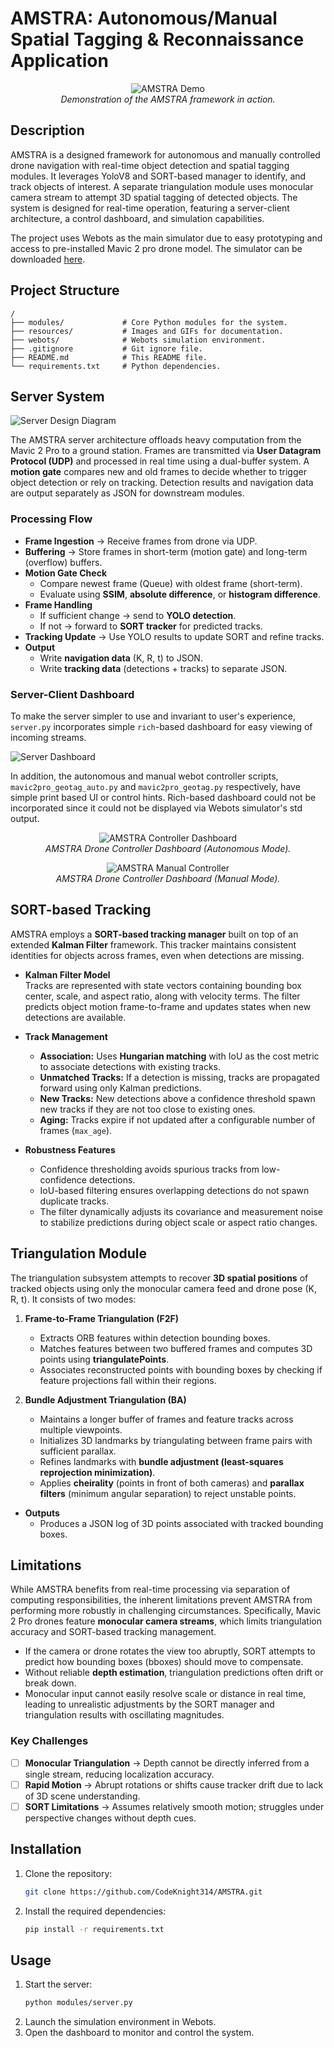 # AMSTRA: Autonomous/Manual Spatial Tagging & Reconnaissance Application

<p align="center">
  <img src="resources/gifs/recording.gif" alt="AMSTRA Demo">
  <br>
  <em>Demonstration of the AMSTRA framework in action.</em>
</p>

## Description

AMSTRA is a designed framework for autonomous and manually controlled drone navigation with real-time object detection and spatial tagging modules. It leverages YoloV8 and SORT-based manager to identify, and track objects of interest. A separate triangulation module uses monocular camera stream to attempt 3D spatial tagging of detected objects. The system is designed for real-time operation, featuring a server-client architecture, a control dashboard, and simulation capabilities.

The project uses Webots as the main simulator due to easy prototyping and access to pre-installed Mavic 2 pro drone model. The simulator can be downloaded [here](https://cyberbotics.com/#download).

## Project Structure

```
/
├── modules/             # Core Python modules for the system.
├── resources/           # Images and GIFs for documentation.
├── webots/              # Webots simulation environment.
├── .gitignore           # Git ignore file.
├── README.md            # This README file.
└── requirements.txt     # Python dependencies.
```

## Server System

![Server Design Diagram](resources/images/Server%20Design%20Diagram.png)

The AMSTRA server architecture offloads heavy computation from the Mavic 2 Pro to a ground station. Frames are transmitted via **User Datagram Protocol (UDP)** and processed in real time using a dual-buffer system. A **motion gate** compares new and old frames to decide whether to trigger object detection or rely on tracking. Detection results and navigation data are output separately as JSON for downstream modules.

### Processing Flow

- **Frame Ingestion** → Receive frames from drone via UDP.
- **Buffering** → Store frames in short-term (motion gate) and long-term (overflow) buffers.
- **Motion Gate Check**
  - Compare newest frame (Queue) with oldest frame (short-term).
  - Evaluate using **SSIM**, **absolute difference**, or **histogram difference**.
- **Frame Handling**
  - If sufficient change → send to **YOLO detection**.
  - If not → forward to **SORT tracker** for predicted tracks.
- **Tracking Update** → Use YOLO results to update SORT and refine tracks.
- **Output**
  - Write **navigation data** (K, R, t) to JSON.
  - Write **tracking data** (detections + tracks) to separate JSON.

### Server-Client Dashboard

To make the server simpler to use and invariant to user's experience, `server.py` incorporates simple `rich`-based dashboard for easy viewing of incoming streams.

![Server Dashboard](resources/images/Ground%20Station%20Dashboard.png)

In addition, the autonomous and manual webot controller scripts, `mavic2pro_geotag_auto.py` and `mavic2pro_geotag.py` respectively, have simple print based UI or control hints. Rich-based dashboard could not be incorporated since it could not be displayed via Webots simulator's std output.

<p align="center">
  <img src="resources/images/Drone Controller Dashboard.png" alt="AMSTRA Controller Dashboard">
  <br>
  <em>AMSTRA Drone Controller Dashboard (Autonomous Mode).</em>
</p>

<p align="center">
  <img src="resources/images/Drone Controller Dashboard Manual.png" alt="AMSTRA Manual Controller">
  <br>
  <em>AMSTRA Drone Controller Dashboard (Manual Mode).</em>
</p>

## SORT-based Tracking

AMSTRA employs a **SORT-based tracking manager** built on top of an extended **Kalman Filter** framework. This tracker maintains consistent identities for objects across frames, even when detections are missing.

- **Kalman Filter Model**  
  Tracks are represented with state vectors containing bounding box center, scale, and aspect ratio, along with velocity terms. The filter predicts object motion frame-to-frame and updates states when new detections are available.

- **Track Management**

  - **Association:** Uses **Hungarian matching** with IoU as the cost metric to associate detections with existing tracks.
  - **Unmatched Tracks:** If a detection is missing, tracks are propagated forward using only Kalman predictions.
  - **New Tracks:** New detections above a confidence threshold spawn new tracks if they are not too close to existing ones.
  - **Aging:** Tracks expire if not updated after a configurable number of frames (`max_age`).

- **Robustness Features**
  - Confidence thresholding avoids spurious tracks from low-confidence detections.
  - IoU-based filtering ensures overlapping detections do not spawn duplicate tracks.
  - The filter dynamically adjusts its covariance and measurement noise to stabilize predictions during object scale or aspect ratio changes.

## Triangulation Module

The triangulation subsystem attempts to recover **3D spatial positions** of tracked objects using only the monocular camera feed and drone pose (K, R, t). It consists of two modes:

1. **Frame-to-Frame Triangulation (F2F)**

   - Extracts ORB features within detection bounding boxes.
   - Matches features between two buffered frames and computes 3D points using **triangulatePoints**.
   - Associates reconstructed points with bounding boxes by checking if feature projections fall within their regions.

2. **Bundle Adjustment Triangulation (BA)**
   - Maintains a longer buffer of frames and feature tracks across multiple viewpoints.
   - Initializes 3D landmarks by triangulating between frame pairs with sufficient parallax.
   - Refines landmarks with **bundle adjustment (least-squares reprojection minimization)**.
   - Applies **cheirality** (points in front of both cameras) and **parallax filters** (minimum angular separation) to reject unstable points.

- **Outputs**
  - Produces a JSON log of 3D points associated with tracked bounding boxes.

## Limitations

While AMSTRA benefits from real-time processing via separation of computing responsibilities, the inherent limitations prevent AMSTRA from performing more robustly in challenging circumstances. Specifically, Mavic 2 Pro drones feature **monocular camera streams**, which limits triangulation accuracy and SORT-based tracking management.

- If the camera or drone rotates the view too abruptly, SORT attempts to predict how bounding boxes (bboxes) should move to compensate.
- Without reliable **depth estimation**, triangulation predictions often drift or break down.
- Monocular input cannot easily resolve scale or distance in real time, leading to unrealistic adjustments by the SORT manager and triangulation results with oscillating magnitudes.

### Key Challenges

- [ ] **Monocular Triangulation** → Depth cannot be directly inferred from a single stream, reducing localization accuracy.
- [ ] **Rapid Motion** → Abrupt rotations or shifts cause tracker drift due to lack of 3D scene understanding.
- [ ] **SORT Limitations** → Assumes relatively smooth motion; struggles under perspective changes without depth cues.

## Installation

1.  Clone the repository:
    ```bash
    git clone https://github.com/CodeKnight314/AMSTRA.git
    ```
2.  Install the required dependencies:
    ```bash
    pip install -r requirements.txt
    ```

## Usage

1.  Start the server:
    ```bash
    python modules/server.py
    ```
2.  Launch the simulation environment in Webots.
3.  Open the dashboard to monitor and control the system.
